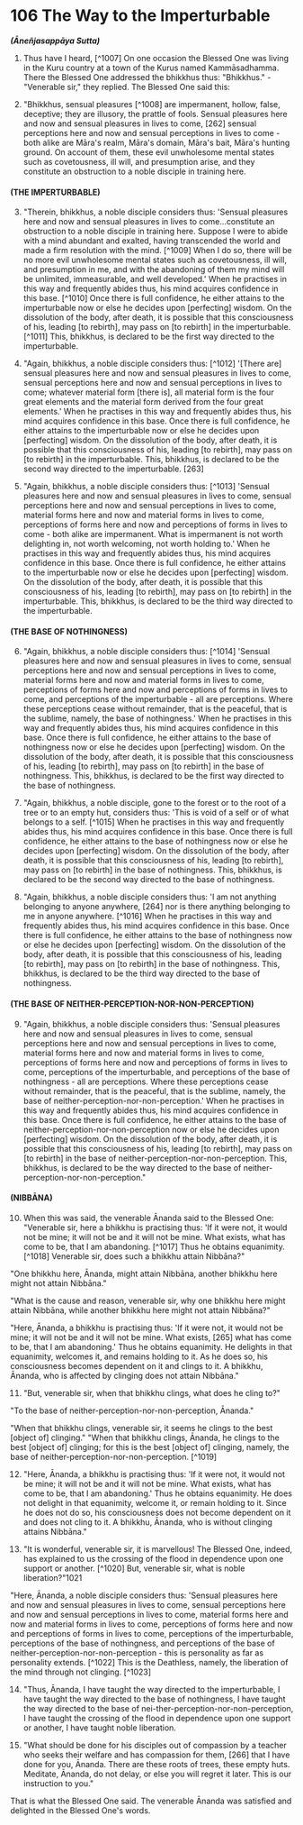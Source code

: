 # 106 The Way to the Imperturbable
***(Āneñjasappāya Sutta)***

1. Thus have I heard, [^1007] On one occasion the Blessed One was living in the Kuru country at a town of the Kurus named Kammāsadhamma. There the Blessed One addressed the bhikkhus thus: "Bhikkhus." - "Venerable sir," they replied. The Blessed One said this:

2. "Bhikkhus, sensual pleasures [^1008] are impermanent, hollow, false, deceptive; they are illusory, the prattle of fools. Sensual pleasures here and now and sensual pleasures in lives to come, [262] sensual perceptions here and now and sensual perceptions in lives to come - both alike are Māra's realm, Māra's domain, Māra's bait, Māra's hunting ground. On account of them, these evil unwholesome mental states such as covetousness, ill will, and presumption arise, and they constitute an obstruction to a noble disciple in training here.

#### (THE IMPERTURBABLE)

3. "Therein, bhikkhus, a noble disciple considers thus: 'Sensual pleasures here and now and sensual pleasures in lives to come...constitute an obstruction to a noble disciple in training here. Suppose I were to abide with a mind abundant and exalted, having transcended the world and made a firm resolution with the mind. [^1009] When I do so, there will be no more evil unwholesome mental states such as covetousness, ill will, and presumption in me, and with the abandoning of them my mind will be unlimited, immeasurable, and well developed.' When he practises in this way and frequently abides thus, his mind acquires confidence in this base. [^1010] Once there is full confidence, he either attains to the imperturbable now or else he decides upon [perfecting] wisdom. On the dissolution of the
body, after death, it is possible that this consciousness of his, leading [to rebirth], may pass on [to rebirth] in the imperturbable. [^1011] This, bhikkhus, is declared to be the first way directed to the imperturbable.

4. "Again, bhikkhus, a noble disciple considers thus: [^1012] '[There are] sensual pleasures here and now and sensual pleasures in lives to come, sensual perceptions here and now and sensual perceptions in lives to come; whatever material form [there is], all material form is the four great elements and the material form derived from the four great elements.' When he practises in this way and frequently abides thus, his mind acquires confidence in this base. Once there is full confidence, he either attains to the imperturbable now or else he decides upon [perfecting] wisdom. On the dissolution of the body, after death, it is possible that this consciousness of his, leading [to rebirth], may pass on [to rebirth] in the imperturbable. This, bhikkhus, is declared to be the second way directed to the imperturbable. [263]

5. "Again, bhikkhus, a noble disciple considers thus: [^1013] 'Sensual pleasures here and now and sensual pleasures in lives to come, sensual perceptions here and now and sensual perceptions in lives to come, material forms here and now and material forms in lives to come, perceptions of forms here and now and perceptions of forms in lives to come - both alike are impermanent. What is impermanent is not worth delighting in, not worth welcoming, not worth holding to.' When he practises in this way and frequently abides thus, his mind acquires confidence in this base. Once there is full confidence, he either attains to the imperturbable now or else he decides upon [perfecting] wisdom. On the dissolution of the body, after death, it is possible that this consciousness of his, leading [to rebirth], may pass on [to rebirth] in the imperturbable. This, bhikkhus, is declared to be the third way directed to the imperturbable.

#### (THE BASE OF NOTHINGNESS)

6. "Again, bhikkhus, a noble disciple considers thus: [^1014] 'Sensual pleasures here and now and sensual pleasures in lives to come, sensual perceptions here and now and sensual perceptions in lives to come, material forms here and now and material forms in lives to come, perceptions of forms here and now and
perceptions of forms in lives to come, and perceptions of the imperturbable - all are perceptions. Where these perceptions cease without remainder, that is the peaceful, that is the sublime, namely, the base of nothingness.' When he practises in this way and frequently abides thus, his mind acquires confidence in this base. Once there is full confidence, he either attains to the base of nothingness now or else he decides upon [perfecting] wisdom. On the dissolution of the body, after death, it is possible that this consciousness of his, leading [to rebirth], may pass on [to rebirth] in the base of nothingness. This, bhikkhus, is declared to be the first way directed to the base of nothingness.

7. "Again, bhikkhus, a noble disciple, gone to the forest or to the root of a tree or to an empty hut, considers thus: 'This is void of a self or of what belongs to a self. [^1015] When he practises in this way and frequently abides thus, his mind acquires confidence in this base. Once there is full confidence, he either attains to the base of nothingness now or else he decides upon [perfecting] wisdom. On the dissolution of the body, after death, it is possible that this consciousness of his, leading [to rebirth], may pass on [to rebirth] in the base of nothingness. This, bhikkhus, is declared to be the second way directed to the base of nothingness.

8. "Again, bhikkhus, a noble disciple considers thus: 'I am not anything belonging to anyone anywhere, [264] nor is there anything belonging to me in anyone anywhere. [^1016] When he practises in this way and frequently abides thus, his mind acquires confidence in this base. Once there is full confidence, he either attains to the base of nothingness now or else he decides upon [perfecting] wisdom. On the dissolution of the body, after death, it is possible that this consciousness of his, leading [to rebirth], may pass on [to rebirth] in the base of nothingness. This, bhikkhus, is declared to be the third way directed to the base of nothingness.

#### (THE BASE OF NEITHER-PERCEPTION-NOR-NON-PERCEPTION)

9. "Again, bhikkhus, a noble disciple considers thus: 'Sensual pleasures here and now and sensual pleasures in lives to come, sensual perceptions here and now and sensual perceptions in lives to come, material forms here and now and material forms in lives to come, perceptions of forms here and now and
perceptions of forms in lives to come, perceptions of the imperturbable, and perceptions of the base of nothingness - all are perceptions. Where these perceptions cease without remainder, that is the peaceful, that is the sublime, namely, the base of neither-perception-nor-non-perception.' When he practises in this way and frequently abides thus, his mind acquires confidence in this base. Once there is full confidence, he either attains to the base of neither-perception-nor-non-perception now or else he decides upon [perfecting] wisdom. On the dissolution of the body, after death, it is possible that this consciousness of his, leading [to rebirth], may pass on [to rebirth] in the base of neither-perception-nor-non-perception. This, bhikkhus, is declared to be the way directed to the base of neither-perception-nor-non-perception."

#### (NIBBĀNA)

10. When this was said, the venerable Ānanda said to the Blessed One: "Venerable sir, here a bhikkhu is practising thus: 'If it were not, it would not be mine; it will not be and it will not be mine. What exists, what has come to be, that I am abandoning. [^1017] Thus he obtains equanimity. [^1018] Venerable sir, does such a bhikkhu attain Nibbāna?"

"One bhikkhu here, Ānanda, might attain Nibbāna, another bhikkhu here might not attain Nibbāna."

"What is the cause and reason, venerable sir, why one bhikkhu here might attain Nibbāna, while another bhikkhu here might not attain Nibbāna?"

"Here, Ānanda, a bhikkhu is practising thus: 'If it were not, it would not be mine; it will not be and it will not be mine. What exists, [265] what has come to be, that I am abandoning.' Thus he obtains equanimity. He delights in that equanimity, welcomes it, and remains holding to it. As he does so, his consciousness becomes dependent on it and clings to it. A bhikkhu, Ānanda, who is affected by clinging does not attain Nibbāna."

11. "But, venerable sir, when that bhikkhu clings, what does he cling to?"

"To the base of neither-perception-nor-non-perception, Ānanda."

"When that bhikkhu clings, venerable sir, it seems he clings to the best [object of] clinging."
"When that bhikkhu clings, Ānanda, he clings to the best [object of] clinging; for this is the best [object of] clinging, namely, the base of neither-perception-nor-non-perception. [^1019]

12. "Here, Ānanda, a bhikkhu is practising thus: 'If it were not, it would not be mine; it will not be and it will not be mine. What exists, what has come to be, that I am abandoning.' Thus he obtains equanimity. He does not delight in that equanimity, welcome it, or remain holding to it. Since he does not do so, his consciousness does not become dependent on it and does not cling to it. A bhikkhu, Ānanda, who is without clinging attains Nibbāna."

13. "It is wonderful, venerable sir, it is marvellous! The Blessed One, indeed, has explained to us the crossing of the flood in dependence upon one support or another. [^1020] But, venerable sir, what is noble liberation?"1021

"Here, Ānanda, a noble disciple considers thus: 'Sensual pleasures here and now and sensual pleasures in lives to come, sensual perceptions here and now and sensual perceptions in lives to come, material forms here and now and material forms in lives to come, perceptions of forms here and now and perceptions of forms in lives to come, perceptions of the imperturbable, perceptions of the base of nothingness, and perceptions of the base of neither-perception-nor-non-perception - this is personality as far as personality extends. [^1022] This is the Deathless, namely, the liberation of the mind through not clinging. [^1023]

14. "Thus, Ānanda, I have taught the way directed to the imperturbable, I have taught the way directed to the base of nothingness, I have taught the way directed to the base of nei-ther-perception-nor-non-perception, I have taught the crossing of the flood in dependence upon one support or another, I have taught noble liberation.

15. "What should be done for his disciples out of compassion by a teacher who seeks their welfare and has compassion for them, [266] that I have done for you, Ānanda. There are these roots of trees, these empty huts. Meditate, Ānanda, do not delay, or else you will regret it later. This is our instruction to you."

That is what the Blessed One said. The venerable Ānanda was satisfied and delighted in the Blessed One's words.